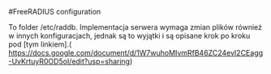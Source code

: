 #FreeRADIUS configuration

To folder /etc/raddb. Implementacja serwera wymaga zmian plików również w innych konfiguracjach, jednak są to wyjątki i są opisane krok po kroku pod [tym linkiem].( https://docs.google.com/document/d/1W7wuhoMIvmRfB46ZC24evI2CEagg-UvKrtuyR0OD5oI/edit?usp=sharing)
